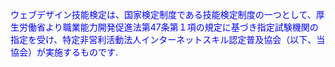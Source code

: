  <p style="color:blue">ウェブデザイン技能検定は、国家検定制度である技能検定制度の一つとして、厚生労働省より職業能力開発促進法第47条第１項の規定に基づき指定試験機関の指定を受け、特定非営利活動法人インターネットスキル認定普及協会（以下、当協会）が実施するものです.</p>
